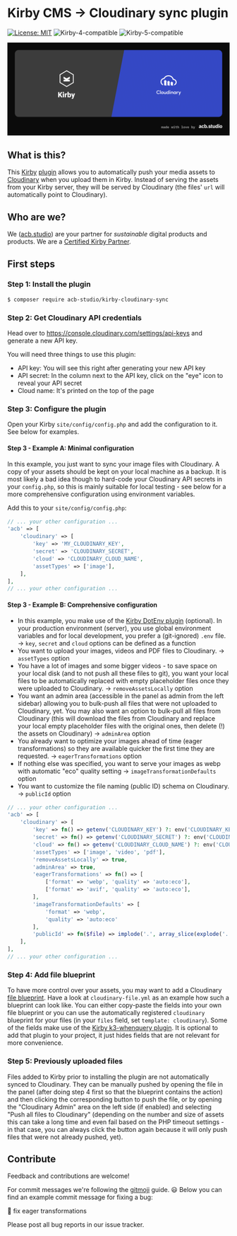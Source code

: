 # Kirby CMS → Cloudinary sync plugin

[![License: MIT](https://img.shields.io/badge/License-MIT-green.svg)](https://opensource.org/licenses/MIT) ![Kirby-4-compatible](https://img.shields.io/badge/Kirby-4-black.svg) ![Kirby-5-compatible](https://img.shields.io/badge/Kirby-5-black.svg)

[![Logo: Kirby → Cloudinary sync plugin](logo.png)](https://acb.studio/)

## What is this?

This [Kirby](https://getkirby.com/) [plugin](https://plugins.getkirby.com/) allows you to automatically push your media assets to [Cloudinary](https://cloudinary.com/) when you upload them in Kirby. Instead of serving the assets from your Kirby server, they will be served by Cloudinary (the files' `url` will automatically point to Cloudinary).

## Who are we?

We ([acb.studio](https://acb.studio/)) are your partner for _sustainable_ digital products and products. We are a [Certified Kirby Partner](https://getkirby.com/partners/acb-studio).

## First steps

### Step 1: Install the plugin

```sh
$ composer require acb-studio/kirby-cloudinary-sync
```

### Step 2: Get Cloudinary API credentials

Head over to https://console.cloudinary.com/settings/api-keys and generate a new API key.

You will need three things to use this plugin:

- API key: You will see this right after generating your new API key
- API secret: In the column next to the API key, click on the "eye" icon to reveal your API secret
- Cloud name: It's printed on the top of the page

### Step 3: Configure the plugin

Open your Kirby `site/config/config.php` and add the configuration to it. See below for examples.

#### Step 3 - Example A: Minimal configuration

In this example, you just want to sync your image files with Cloudinary. A copy of your assets should be kept on your local machine as a backup. It is most likely a bad idea though to hard-code your Cloudinary API secrets in your `config.php`, so this is mainly suitable for local testing - see below for a more comprehensive configuration using environment variables.

Add this to your `site/config/config.php`:

```php
// ... your other configuration ...
'acb' => [
    'cloudinary' => [
        'key' => 'MY_CLOUDINARY_KEY',
        'secret' => 'CLOUDINARY_SECRET',
        'cloud' => 'CLOUDINARY_CLOUD_NAME',
        'assetTypes' => ['image'],
    ],
],
// ... your other configuration ...
```

#### Step 3 - Example B: Comprehensive configuration

- In this example, you make use of the [Kirby DotEnv plugin](https://plugins.getkirby.com/bnomei/dotenv) (optional). In your production environment (server), you use global environment variables and for local development, you prefer a (git-ignored) `.env` file. → `key`, `secret` and `cloud` options can be defined as a function
- You want to upload your images, videos and PDF files to Cloudinary. → `assetTypes` option
- You have a lot of images and some bigger videos - to save space on your local disk (and to not push all these files to git), you want your local files to be automatically replaced with empty placeholder files once they were uploaded to Cloudinary. → `removeAssetsLocally` option
- You want an admin area (accessible in the panel as admin from the left sidebar) allowing you to bulk-push all files that were not uploaded to Cloudinary, yet. You may also want an option to bulk-pull all files from Cloudinary (this will download the files from Cloudinary and replace your local empty placeholder files with the original ones, then delete (!) the assets on Cloudinary) → `adminArea` option
- You already want to optimize your images ahead of time (eager transformations) so they are available quicker the first time they are requested. → `eagerTransformations` option
- If nothing else was specified, you want to serve your images as webp with automatic "eco" quality setting → `imageTransformationDefaults` option
- You want to customize the file naming (public ID) schema on Cloudinary. → `publicId` option

```php
// ... your other configuration ...
'acb' => [
    'cloudinary' => [
        'key' => fn() => getenv('CLOUDINARY_KEY') ?: env('CLOUDINARY_KEY'),
        'secret' => fn() => getenv('CLOUDINARY_SECRET') ?: env('CLOUDINARY_SECRET'),
        'cloud' => fn() => getenv('CLOUDINARY_CLOUD_NAME') ?: env('CLOUDINARY_CLOUD_NAME'),
        'assetTypes' => ['image', 'video', 'pdf'],
        'removeAssetsLocally' => true,
        'adminArea' => true,
        'eagerTransformations' => fn() => [
            ['format' => 'webp', 'quality' => 'auto:eco'],
            ['format' => 'avif', 'quality' => 'auto:eco'],
        ],
        'imageTransformationDefaults' => [
            'format' => 'webp',
            'quality' => 'auto:eco'
        ],
        'publicId' => fn($file) => implode('.', array_slice(explode('.', $file->id()), 0, -1))
    ],
],
// ... your other configuration ...
```

### Step 4: Add file blueprint

To have more control over your assets, you may want to add a Cloudinary [file blueprint](https://getkirby.com/docs/reference/panel/blueprints/file). Have a look at `cloudinary-file.yml` as an example how such a blueprint can look like. You can either copy-paste the fields into your own file blueprint or you can use the automatically registered `cloudinary` blueprint for your files (in your `files` field, set `template: cloudinary`). Some of the fields make use of the [Kirby k3-whenquery plugin](https://github.com/rasteiner/k3-whenquery). It is optional to add that plugin to your project, it just hides fields that are not relevant for more convenience.

### Step 5: Previously uploaded files

Files added to Kirby prior to installing the plugin are not automatically synced to Cloudinary. They can be manually pushed by opening the file in the panel (after doing step 4 first so that the blueprint contains the action) and then clicking the corresponding button to push the file, or by opening the "Cloudinary Admin" area on the left side (if enabled) and selecting "Push all files to Cloudinary" (depending on the number and size of assets this can take a long time and even fail based on the PHP timeout settings - in that case, you can always click the button again because it will only push files that were not already pushed, yet).

## Contribute

Feedback and contributions are welcome!

For commit messages we're following the [gitmoji](https://gitmoji.dev/) guide. 😃
Below you can find an example commit message for fixing a bug:

🐛 fix eager transformations

Please post all bug reports in our issue tracker.
